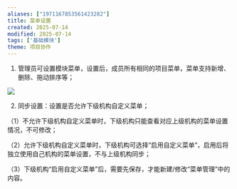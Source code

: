 ```yaml
---
aliases: ["1971167853561423282"]
title: 菜单设置
created: 2025-07-14
modified: 2025-07-14
tags: ['基础模块']
theme: 项目协作
---
```


1. 管理员可设置模块菜单，设置后，成员所有相同的项目菜单，菜单支持新增、删除、拖动排序等；

![](https://myhelpdoc.oss-cn-heyuan.aliyuncs.com/mdimages/a98369f2bbd8af6526e78279c9a87069.jpg)

2. 同步设置：设置是否允许下级机构自定义菜单；

（1）不允许下级机构自定义菜单时，下级机构只能查看对应上级机构的菜单设置情况，不可修改；

（2）允许下级机构自定义菜单时，下级机构可选择“启用自定义菜单”，启用后将独立使用自己机构的菜单设置，不与上级机构同步；

（3）下级机构“启用自定义菜单”后，需要先保存，才能新建/修改“菜单管理”中的内容。

